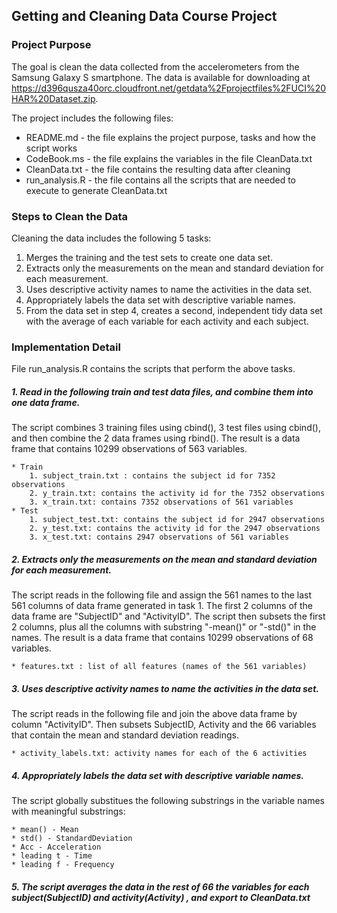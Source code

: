 ## Getting and Cleaning Data Course Project

### Project Purpose
The goal is clean the data collected from the accelerometers from the Samsung Galaxy S smartphone. The data is available for downloading at https://d396qusza40orc.cloudfront.net/getdata%2Fprojectfiles%2FUCI%20HAR%20Dataset.zip.

The project includes the following files:

* README.md - the file explains the project purpose, tasks and how the script works
* CodeBook.ms - the file explains the variables in the file CleanData.txt
* CleanData.txt - the file contains the resulting data after cleaning
* run_analysis.R - the file contains all the scripts that are needed to execute to generate CleanData.txt


### Steps to Clean the Data

Cleaning the data includes the following 5 tasks:

1. Merges the training and the test sets to create one data set.
2. Extracts only the measurements on the mean and standard deviation for each measurement. 
3. Uses descriptive activity names to name the activities in the data set.
4. Appropriately labels the data set with descriptive variable names. 
5. From the data set in step 4, creates a second, independent tidy data set with the average of each variable for each activity and each subject.

### Implementation Detail

File run_analysis.R contains the scripts that perform the above tasks.

##### 1. Read in the following train and test data files, and combine them into one data frame.     

The script combines 3 training files using cbind(), 3 test files using cbind(), and then     combine the 2 data frames using rbind(). The result is a data frame that contains 10299 observations of 563 variables.

    * Train
        1. subject_train.txt : contains the subject id for 7352 observations
        2. y_train.txt: contains the activity id for the 7352 observations
        3. x_train.txt: contains 7352 observations of 561 variables 
    * Test
        1. subject_test.txt: contains the subject id for 2947 observations
        2. y_test.txt: contains the activity id for the 2947 observations
        3. x_test.txt: contains 2947 observations of 561 variables

##### 2. Extracts only the measurements on the mean and standard deviation for each measurement. 

The script reads in the following file and assign the 561 names to the last 561 columns of data frame generated in task 1. The first 2 columns of the data frame are "SubjectID" and "ActivityID". The script then subsets the first 2 columns, plus all the columns with substring "-mean()" or "-std()" in the names. The result is a data frame that contains 10299 observations of 68 variables.

    * features.txt : list of all features (names of the 561 variables)
    
##### 3. Uses descriptive activity names to name the activities in the data set. 

The script reads in the following file and join the above data frame by column "ActivityID". Then subsets SubjectID, Activity and the 66 variables that contain the mean and standard deviation readings.

    * activity_labels.txt: activity names for each of the 6 activities
    
##### 4. Appropriately labels the data set with descriptive variable names. 

The script globally substitues the following substrings in the variable names with meaningful substrings:

    * mean() - Mean
    * std() - StandardDeviation
    * Acc - Acceleration
    * leading t - Time
    * leading f - Frequency
    
##### 5. The script averages the data in the rest of 66 the variables for each subject(SubjectID) and activity(Activity) , and export to CleanData.txt

